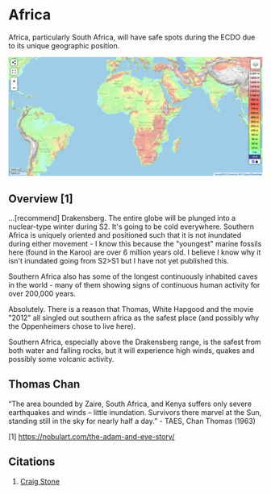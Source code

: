 # Africa

Africa, particularly South Africa, will have safe spots during the ECDO due to its unique geographic position.

![af](img/africa-elevation.png "af")

## Overview [1]

...[recommend] Drakensberg. The entire globe will be plunged into a nuclear-type winter during S2. It's going to be cold everywhere. Southern Africa is uniquely oriented and positioned such that it is not inundated during either movement - I know this because the "youngest" marine fossils here (found in the Karoo) are over 6 million years old. I believe I know why it isn't inundated going from S2>S1 but I have not yet published this.

Southern Africa also has some of the longest continuously inhabited caves in the world - many of them showing signs of continuous human activity for over 200,000 years.

Absolutely. There is a reason that Thomas, White Hapgood and the movie "2012" all singled out southern africa as the safest place (and possibly why the Oppenheimers chose to live here).

Southern Africa, especially above the Drakensberg range, is the safest from both water and falling rocks, but it will experience high winds, quakes and possibly some volcanic activity.

## Thomas Chan

“The area bounded by Zaire, South Africa, and Kenya suffers only severe earthquakes and winds – little inundation. Survivors there marvel at the Sun, standing still in the sky for nearly half a day.” - TAES, Chan Thomas (1963)

[1] https://nobulart.com/the-adam-and-eve-story/

## Citations

1. [Craig Stone](https://nobulart.com)